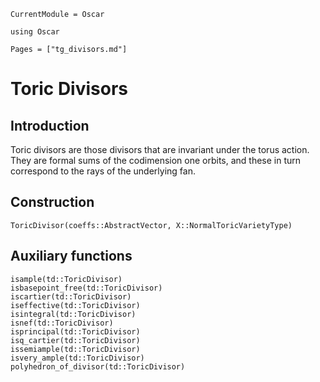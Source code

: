 ```@meta
CurrentModule = Oscar
```

```@setup oscar
using Oscar
```

```@contents
Pages = ["tg_divisors.md"]
```

# Toric Divisors


## Introduction

Toric divisors are those divisors that are invariant under the torus action.
They are formal sums of the codimension one orbits, and these in turn
correspond to the rays of the underlying fan.


## Construction

```@docs
ToricDivisor(coeffs::AbstractVector, X::NormalToricVarietyType)
```

## Auxiliary functions
```@docs
isample(td::ToricDivisor)
isbasepoint_free(td::ToricDivisor)
iscartier(td::ToricDivisor)
iseffective(td::ToricDivisor)
isintegral(td::ToricDivisor)
isnef(td::ToricDivisor)
isprincipal(td::ToricDivisor)
isq_cartier(td::ToricDivisor)
issemiample(td::ToricDivisor)
isvery_ample(td::ToricDivisor)
polyhedron_of_divisor(td::ToricDivisor)
```
